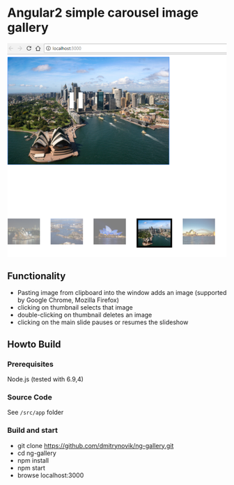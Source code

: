 # Angular2 simple carousel image gallery

![Screenshot](https://raw.githubusercontent.com/dmitrynovik/ng-gallery/master/screenshot.png)

## Functionality
* Pasting image from clipboard into the window adds an image (supported by Google Chrome, Mozilla Firefox)
* clicking on thumbnail selects that image
* double-clicking on thumbnail deletes an image
* clicking on the main slide pauses or resumes the slideshow

## Howto Build
### Prerequisites
Node.js (tested with 6.9,4)
### Source Code
See `/src/app` folder
### Build and start
* git clone https://github.com/dmitrynovik/ng-gallery.git
* cd ng-gallery
* npm install
* npm start
* browse localhost:3000

